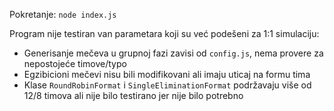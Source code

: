 Pokretanje: `node index.js`

Program nije testiran van parametara koji su već podešeni za 1:1 simulaciju:
- Generisanje mečeva u grupnoj fazi zavisi od `config.js`, nema provere za nepostojeće timove/typo
- Egzibicioni mečevi nisu bili modifikovani ali imaju uticaj na formu tima
- Klase `RoundRobinFormat` i `SingleEliminationFormat` podržavaju više od 12/8 timova ali nije bilo testirano jer nije bilo potrebno
